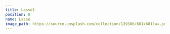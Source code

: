 ```yaml
---
title: Lasse1
position: 0
name: Lasse
image_path: https://source.unsplash.com/collection/139386/601x601?a=.png
---
```


